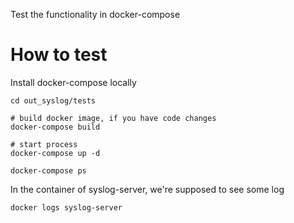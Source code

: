 Test the functionality in docker-compose

# How to test

Install docker-compose locally

```
cd out_syslog/tests

# build docker image, if you have code changes
docker-compose build

# start process
docker-compose up -d

docker-compose ps
```

In the container of syslog-server, we're supposed to see some log

```
docker logs syslog-server
```
